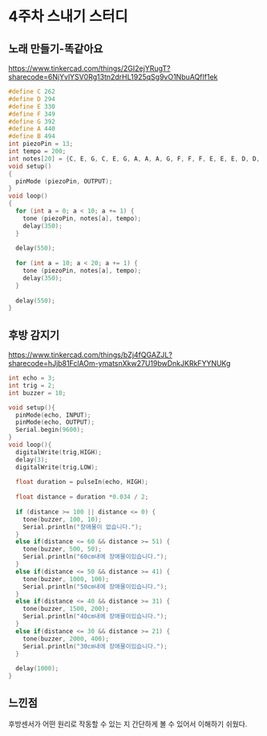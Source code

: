 # 4주차 스내기 스터디 
## 노래 만들기-똑같아요
https://www.tinkercad.com/things/2GI2ejYRugT?sharecode=6NjYvlYSV0Rg13tn2drHL1925qSg9vO1NbuAQfIf1ek
```c
#define C 262
#define D 294
#define E 330
#define F 349 
#define G 392
#define A 440
#define B 494
int piezoPin = 13;
int tempo = 200;
int notes[20] = {C, E, G, C, E, G, A, A, A, G, F, F, F, E, E, E, D, D, D, C};
void setup()
{
  pinMode (piezoPin, OUTPUT);
}
void loop()
{
  for (int a = 0; a < 10; a += 1) {
    tone (piezoPin, notes[a], tempo);
    delay(350);
  }
  
  delay(550);
  
  for (int a = 10; a < 20; a += 1) {
    tone (piezoPin, notes[a], tempo);
    delay(350);
  }
  
  delay(550);
}
```
## 후방 감지기
https://www.tinkercad.com/things/bZj4fQGAZJL?sharecode=hJjb81FclAOm-ymatsnXkw27U19bwDnkJKRkFYYNUKg
```c
int echo = 3;
int trig = 2;
int buzzer = 10;

void setup(){
  pinMode(echo, INPUT);
  pinMode(echo, OUTPUT);
  Serial.begin(9600);
}
void loop(){
  digitalWrite(trig,HIGH);
  delay(3);
  digitalWrite(trig,LOW);
  
  float duration = pulseIn(echo, HIGH);
  
  float distance = duration *0.034 / 2;
  
  if (distance >= 100 || distance <= 0) {
    tone(buzzer, 100, 10);
    Serial.println("장애물이 없습니다.");
  }
  else if(distance <= 60 && distance >= 51) {
    tone(buzzer, 500, 50);
    Serial.println("60cm내에 장애물이있습니다.");
  }
  else if(distance <= 50 && distance >= 41) {
    tone(buzzer, 1000, 100);
    Serial.println("50cm내에 장애물이있습니다.");
  }
  else if(distance <= 40 && distance >= 31) {
    tone(buzzer, 1500, 200);
    Serial.println("40cm내에 장애물이있습니다.");
  }
  else if(distance <= 30 && distance >= 21) {
    tone(buzzer, 2000, 400);
    Serial.println("30cm내에 장애물이있습니다.");
  }
  
  delay(1000);
}
```
## 느낀점
후방센서가 어떤 원리로 작동할 수 있는 지 간단하게 볼 수 있어서 이해하기 쉬웠다.
